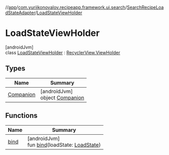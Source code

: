 //[app](../../../../index.md)/[com.yuriikonovalov.recipeapp.framework.ui.search](../../index.md)/[SearchRecipeLoadStateAdapter](../index.md)/[LoadStateViewHolder](index.md)

# LoadStateViewHolder

[androidJvm]\
class [LoadStateViewHolder](index.md) : [RecyclerView.ViewHolder](https://developer.android.com/reference/kotlin/androidx/recyclerview/widget/RecyclerView.ViewHolder.html)

## Types

| Name | Summary |
|---|---|
| [Companion](-companion/index.md) | [androidJvm]<br>object [Companion](-companion/index.md) |

## Functions

| Name | Summary |
|---|---|
| [bind](bind.md) | [androidJvm]<br>fun [bind](bind.md)(loadState: [LoadState](https://developer.android.com/reference/kotlin/androidx/paging/LoadState.html)) |
